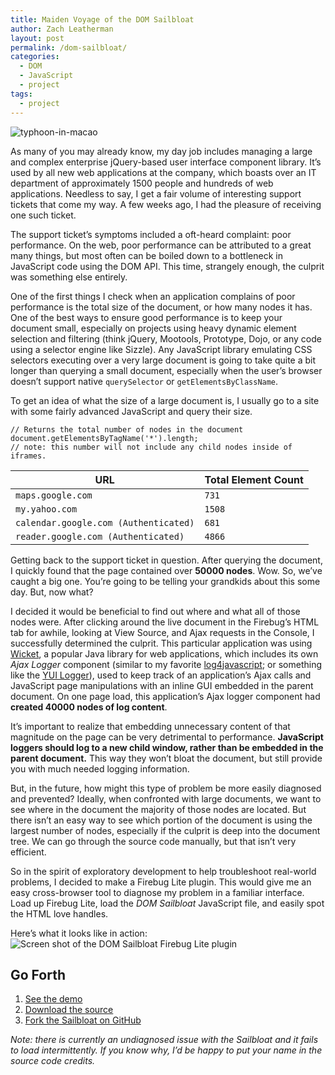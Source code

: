 ```yaml
---
title: Maiden Voyage of the DOM Sailbloat
author: Zach Leatherman
layout: post
permalink: /dom-sailbloat/
categories:
  - DOM
  - JavaScript
  - project
tags:
  - project
---
```


![][1]

 [1]: /web/wp-content/uploads/2010/07/typhoon-in-macao.jpg "typhoon-in-macao"

As many of you may already know, my day job includes managing a large and complex enterprise jQuery-based user interface component library. It’s used by all new web applications at the company, which boasts over an IT department of approximately 1500 people and hundreds of web applications. Needless to say, I get a fair volume of interesting support tickets that come my way. A few weeks ago, I had the pleasure of receiving one such ticket.

The support ticket’s symptoms included a oft-heard complaint: poor performance. On the web, poor performance can be attributed to a great many things, but most often can be boiled down to a bottleneck in JavaScript code using the DOM API. This time, strangely enough, the culprit was something else entirely.

One of the first things I check when an application complains of poor performance is the total size of the document, or how many nodes it has. One of the best ways to ensure good performance is to keep your document small, especially on projects using heavy dynamic element selection and filtering (think jQuery, Mootools, Prototype, Dojo, or any code using a selector engine like Sizzle). Any JavaScript library emulating CSS selectors executing over a very large document is going to take quite a bit longer than querying a small document, especially when the user’s browser doesn’t support native `querySelector` or `getElementsByClassName`.

To get an idea of what the size of a large document is, I usually go to a site with some fairly advanced JavaScript and query their size.

    // Returns the total number of nodes in the document
    document.getElementsByTagName('*').length;
    // note: this number will not include any child nodes inside of iframes.

<table>
<thead>
<tr>
<th>URL</th>
<th>Total Element Count</th>
</tr>
</thead>
<tbody>
<tr>
<td><code>maps.google.com</code></td>
<td><code>731</code></td>
</tr>
<tr>
<td><code>my.yahoo.com</code></td>
<td><code>1508</code></td>
</tr>
<tr>
<td><code>calendar.google.com (Authenticated)</code></td>
<td><code>681</code></td>
</tr>
<tr>
<td><code>reader.google.com (Authenticated)</code></td>
<td><code>4866</code></td>
</tr>
</tbody>
</table>

Getting back to the support ticket in question. After querying the document, I quickly found that the page contained over **50000 nodes**. Wow. So, we’ve caught a big one. You’re going to be telling your grandkids about this some day. But, now what?

I decided it would be beneficial to find out where and what all of those nodes were. After clicking around the live document in the Firebug’s HTML tab for awhile, looking at View Source, and Ajax requests in the Console, I successfully determined the culprit. This particular application was using [Wicket][2], a popular Java library for web applications, which includes its own *Ajax Logger* component (similar to my favorite [log4javascript][3]; or something like the [YUI Logger][4]), used to keep track of an application’s Ajax calls and JavaScript page manipulations with an inline GUI embedded in the parent document. On one page load, this application’s Ajax logger component had **created 40000 nodes of log content**.

 [2]: http://wicket.apache.org/
 [3]: http://log4javascript.org/
 [4]: http://developer.yahoo.com/yui/logger/

It’s important to realize that embedding unnecessary content of that magnitude on the page can be very detrimental to performance. **JavaScript loggers should log to a new child window, rather than be embedded in the parent document.** This way they won’t bloat the document, but still provide you with much needed logging information.

But, in the future, how might this type of problem be more easily diagnosed and prevented? Ideally, when confronted with large documents, we want to see where in the document the majority of those nodes are located. But there isn’t an easy way to see which portion of the document is using the largest number of nodes, especially if the culprit is deep into the document tree. We can go through the source code manually, but that isn’t very efficient.

So in the spirit of exploratory development to help troubleshoot real-world problems, I decided to make a Firebug Lite plugin. This would give me an easy cross-browser tool to diagnose my problem in a familiar interface. Load up Firebug Lite, load the *DOM Sailbloat* JavaScript file, and easily spot the HTML love handles.

Here’s what it looks like in action:  
![][5]

 [5]: /web/wp-content/uploads/2010/07/Screen-shot-2010-07-19-at-9.59.49-PM.png "Screen shot of the DOM Sailbloat Firebug Lite plugin"

## Go Forth

1.  [See the demo][6]
2.  [Download the source][7]
3.  [Fork the Sailbloat on GitHub][8]

 [6]: http://www.zachleat.com/domsailbloat/
 [7]: http://www.zachleat.com/domsailbloat/domsailbloat.js
 [8]: http://github.com/zachleat/DOM-Sailbloat

*Note: there is currently an undiagnosed issue with the Sailbloat and it fails to load intermittently. If you know why, I’d be happy to put your name in the source code credits.*
